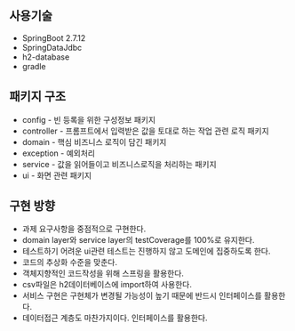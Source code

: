 ## 사용기술
- SpringBoot 2.7.12
- SpringDataJdbc
- h2-database
- gradle

## 패키지 구조
- config - 빈 등록을 위한 구성정보 패키지
- controller - 프롬프트에서 입력받은 값을 토대로 하는 작업 관련 로직 패키지
- domain - 핵심 비즈니스 로직이 담긴 패키지
- exception - 예외처리
- service - 값을 읽어들이고 비즈니스로직을 처리하는 패키지
- ui - 화면 관련 패키지

## 구현 방향
- 과제 요구사항을 중점적으로 구현한다.
- domain layer와 service layer의 testCoverage를 100%로 유지한다.
- 테스트하기 어려운 ui관련 테스트는 진행하지 않고 도메인에 집중하도록 한다.
- 코드의 추상화 수준을 맞춘다.
- 객체지향적인 코드작성을 위해 스프링을 활용한다.
- csv파일은 h2데이터베이스에 import하여 사용한다.
- 서비스 구현은 구현체가 변경될 가능성이 높기 때문에 반드시 인터페이스를 활용한다.
- 데이터접근 계층도 마찬가지이다. 인터페이스를 활용한다.
